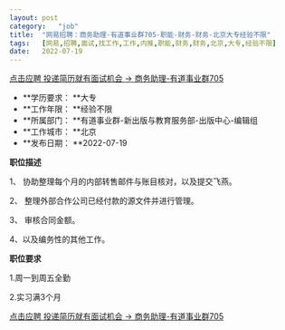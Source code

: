 ```yaml
---
layout:	post
category:	"job"
title:	"网易招聘：商务助理-有道事业群705-职能-财务-财务-北京大专经验不限"
tags:	[网易,招聘,面试,找工作,工作,内推,职能,财务,财务,北京,大专,经验不限]
date:	2022-07-19
---
```


[点击应聘 投递简历就有面试机会 ->  商务助理-有道事业群705](http://mobile.bole.netease.com/bole/boleDetail?id=41646&employeeId=346f03c3cda5f04c&key=all)



- **学历要求： **大专
- **工作年限： **经验不限
- **所属部门： **有道事业群-新出版与教育服务部-出版中心-编辑组
- **工作城市： **北京
- **发布日期： **2022-07-19



**职位描述**

1、 协助整理每个月的内部转售邮件与账目核对，以及提交飞燕。

2、 整理外部合作公司已经付款的源文件并进行管理。

3、 审核合同金额。

4、以及编务性的其他工作。



**职位要求**

1.周一到周五全勤

2.实习满3个月



[点击应聘 投递简历就有面试机会 ->  商务助理-有道事业群705](http://mobile.bole.netease.com/bole/boleDetail?id=41646&employeeId=346f03c3cda5f04c&key=all)